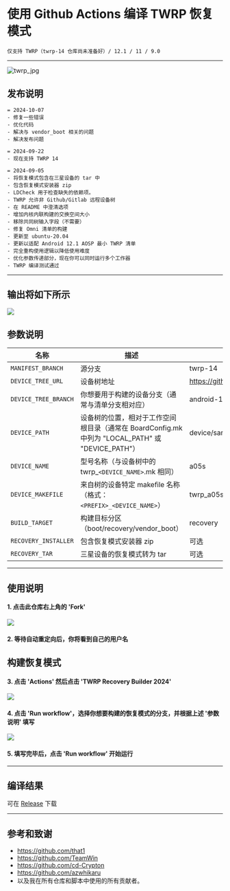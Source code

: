 # 使用 Github Actions 编译 TWRP 恢复模式
```
仅支持 TWRP（twrp-14 仓库尚未准备好）/ 12.1 / 11 / 9.0
```
---
![twrp_jpg](https://s3.bmp.ovh/imgs/2024/10/07/7e8dccdad37f834d.jpg) 
## 发布说明
```
= 2024-10-07
- 修复一些错误
- 优化代码
- 解决与 vendor_boot 相关的问题
- 解决发布问题

= 2024-09-22
- 现在支持 TWRP 14

= 2024-09-05
- 将恢复模式包含在三星设备的 tar 中
- 包含恢复模式安装器 zip
- LDCheck 用于检查缺失的依赖项。
- TWRP 允许非 Github/Gitlab 远程设备树
- 在 README 中澄清选项
- 增加内核内联构建的交换空间大小
- 移除共同树输入字段（不需要）
- 修复 Omni 清单的构建
- 更新至 ubuntu-20.04
- 更新以适配 Android 12.1 AOSP 最小 TWRP 清单
- 完全重构使用逻辑以降低使用难度
- 优化参数传递部分，现在你可以同时运行多个工作器
- TWRP 编译测试通过

```

-----

## 输出将如下所示
![](https://s3.bmp.ovh/imgs/2024/10/07/830c7e6f9f983fac.jpg) 

## 参数说明
| 名称 | 描述 | 示例 |
| ------------ | -------------------- | ------------ |
| `MANIFEST_BRANCH` | 源分支 | twrp-14 |
| `DEVICE_TREE_URL` | 设备树地址 | https://github.com/kinguser981/android_device_samsung_a05s.git  |
| `DEVICE_TREE_BRANCH` | 你想要用于构建的设备分支（通常与清单分支相对应） | android-14 |
| `DEVICE_PATH` | 设备树的位置，相对于工作空间根目录（通常在 BoardConfig.mk 中列为 "LOCAL_PATH" 或 "DEVICE_PATH"） | device/samsung/a05s |
| `DEVICE_NAME` | 型号名称（与设备树中的 twrp_`<DEVICE_NAME>`.mk 相同） | a05s |
| `DEVICE_MAKEFILE` | 来自树的设备特定 makefile 名称（格式：`<PREFIX>_<DEVICE_NAME>`） | twrp_a05s |
| `BUILD_TARGET` | 构建目标分区（boot/recovery/vendor_boot） | recovery |
| `RECOVERY_INSTALLER` | 包含恢复模式安装器 zip | 可选 |
| `RECOVERY_TAR` | 三星设备的恢复模式转为 tar | 可选 |

-----

## 使用说明

#### 1. 点击此仓库右上角的 'Fork'
![](https://s3.bmp.ovh/imgs/2024/09/07/acd37b59bde6971e.png) 
#### 2. 等待自动重定向后，你将看到自己的用户名
## 构建恢复模式
#### 3. 点击 'Actions' 然后点击 'TWRP Recovery Builder 2024'
![](https://s3.bmp.ovh/imgs/2024/09/07/4e0db9b997ea3522.png) 
#### 4. 点击 'Run workflow'，选择你想要构建的恢复模式的分支，并根据上述 '参数说明' 填写
![](https://s3.bmp.ovh/imgs/2024/09/07/29a2d0acf63c6e4f.png) 
#### 5. 填写完毕后，点击 'Run workflow' 开始运行

-----

## 编译结果
可在 [Release](../../releases) 下载

-----
## 参考和致谢
- https://github.com/that1 
- https://github.com/TeamWin 
- https://github.com/cd-Crypton 
- https://github.com/azwhikaru 
- 以及我在所有仓库和脚本中使用的所有贡献者。
